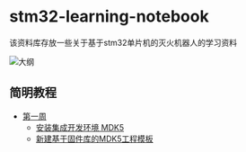 # stm32-learning-notebook

该资料库存放一些关于基于stm32单片机的灭火机器人的学习资料

![大纲](https://a-sleepy-cat.github.io/image-host/fire-fighting-robot/大纲.jpg)


## 简明教程

- [第一周]
  - [安装集成开发环境 MDK5]
  - [新建基于固件库的MDK5工程模板]


[第一周]: <https://github.com/a-sleepy-cat/fire-fighting-robot/tree/master/%E7%AE%80%E6%98%8E%E6%95%99%E7%A8%8B/%E7%AC%AC%E4%B8%80%E5%91%A8>
[安装集成开发环境 MDK5]: <./第一周/MDK5简介及安装介绍.md>
[新建基于固件库的MDK5工程模板]: <./第一周/基于固件库的工程模板建立/新建工程模板.md>
